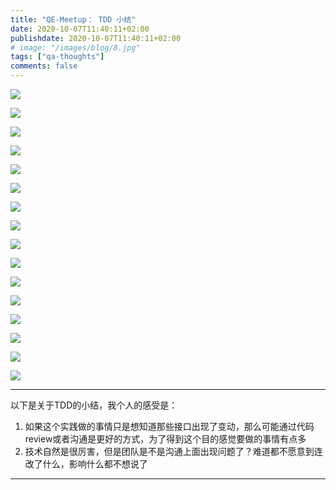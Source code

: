 ```yaml
---
title: "QE-Meetup： TDD 小结"
date: 2020-10-07T11:40:11+02:00
publishdate: 2020-10-07T11:40:11+02:00
# image: "/images/blog/8.jpg"
tags: ["qa-thoughts"]
comments: false
---
```


![](https://codimd.s3.shivering-isles.com/demo/uploads/upload_b27f1fdba47741236820a3d53d1291f2.png)


![](https://codimd.s3.shivering-isles.com/demo/uploads/upload_b78aada3f0f96be0dda73f886283e8ca.png)

![](https://codimd.s3.shivering-isles.com/demo/uploads/upload_49d46c8ff683fc6f3286d6d702080060.png)

![](https://codimd.s3.shivering-isles.com/demo/uploads/upload_bb27f7166c245267a364700ec8a34378.png)

![](https://codimd.s3.shivering-isles.com/demo/uploads/upload_d6d8b13350dc061ebbd048e2232276c5.png)

![](https://codimd.s3.shivering-isles.com/demo/uploads/upload_f3e19098afc6519756614a327bec66af.png)

![](https://codimd.s3.shivering-isles.com/demo/uploads/upload_925625ccf6a341b0e700b68365ac5993.png)

![](https://codimd.s3.shivering-isles.com/demo/uploads/upload_4a0290ebb112d7ea7d738659e71351b5.png)

![](https://codimd.s3.shivering-isles.com/demo/uploads/upload_e822a9b8b5bc62a6de5bcecd352d3e0a.png)

![](https://codimd.s3.shivering-isles.com/demo/uploads/upload_7d3436ed50e4ce9712e876446533897f.png)


![](https://codimd.s3.shivering-isles.com/demo/uploads/upload_a4156b8b61588a877f13071d918ebaaa.png)

![](https://codimd.s3.shivering-isles.com/demo/uploads/upload_661ebd8c990eb99927d4179da3dce3ff.png)


![](https://codimd.s3.shivering-isles.com/demo/uploads/upload_86d402fccbfae8b732efd4a4643aaddd.png)

![](https://codimd.s3.shivering-isles.com/demo/uploads/upload_295665a2d39d1635fc77be39ae3fdecf.png)

![](https://codimd.s3.shivering-isles.com/demo/uploads/upload_c505a075ff2346af0cb55d4d4894f6e5.png)

![](https://codimd.s3.shivering-isles.com/demo/uploads/upload_98f1ff75a1e26fd60966cf0c0d58099c.png)

--- 

以下是关于TDD的小结，我个人的感受是：
1. 如果这个实践做的事情只是想知道那些接口出现了变动，那么可能通过代码review或者沟通是更好的方式，为了得到这个目的感觉要做的事情有点多
2. 技术自然是很厉害，但是团队是不是沟通上面出现问题了？难道都不愿意到连改了什么，影响什么都不想说了

---


